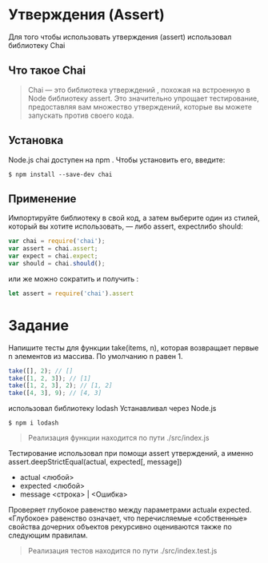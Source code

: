 # Утверждения (Assert)
Для того чтобы использовать утверждения (assert) использовал библиотеку Chai
## Что такое Chai
>Chai — это библиотека утверждений , похожая на встроенную в Node библиотеку assert. Это значительно упрощает тестирование, предоставляя вам множество утверждений, которые вы можете запускать против своего кода.
## Установка
Node.js
chai доступен на npm . Чтобы установить его, введите:
```
$ npm install --save-dev chai
```
## Применение
Импортируйте библиотеку в свой код, а затем выберите один из стилей, который вы хотите использовать, — либо assert, expectлибо should:
```javascript
var chai = require('chai');  
var assert = chai.assert;   
var expect = chai.expect;    
var should = chai.should();  
```
или же можно сократить и получить :
```javascript
let assert = require('chai').assert
```

# Задание

Напишите тесты для функции take(items, n), которая возвращает первые n элементов из массива. По умолчанию n равен 1.

```javascript
take([], 2); // []
take([1, 2, 3]); // [1]
take([1, 2, 3], 2); // [1, 2]
take([4, 3], 9); // [4, 3]
```
использовал библиотеку lodash
Устанавливал через Node.js
```
$ npm i lodash
```
>Реализация функции находится по пути ./src/index.js

Тестирование использовал при помощи assert утверждений, а именно assert.deepStrictEqual(actual, expected[, message])
* actual <любой>
* expected <любой>
* message <строка> | <Ошибка>

Проверяет глубокое равенство между параметрами actualи expected. «Глубокое» равенство означает, что перечисляемые «собственные» свойства дочерних объектов рекурсивно оцениваются также по следующим правилам.

>Реализация тестов находится по пути ./src/index.test.js